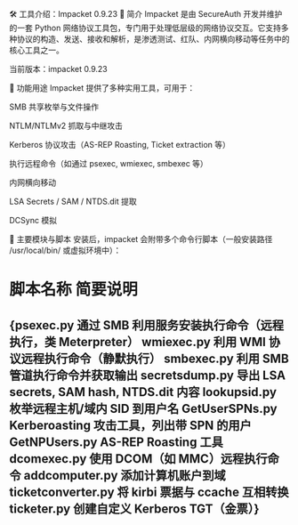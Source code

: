 🛠 工具介绍：Impacket 0.9.23
📌 简介
Impacket 是由 SecureAuth 开发并维护的一套 Python 网络协议工具包，专门用于处理低层级的网络协议交互。它支持多种协议的构造、发送、接收和解析，是渗透测试、红队、内网横向移动等任务中的核心工具之一。

当前版本：impacket 0.9.23

🎯 功能用途
Impacket 提供了多种实用工具，可用于：

SMB 共享枚举与文件操作

NTLM/NTLMv2 抓取与中继攻击

Kerberos 协议攻击（AS-REP Roasting, Ticket extraction 等）

执行远程命令（如通过 psexec, wmiexec, smbexec 等）

内网横向移动

LSA Secrets / SAM / NTDS.dit 提取

DCSync 模拟

🧩 主要模块与脚本
安装后，impacket 会附带多个命令行脚本（一般安装路径 /usr/local/bin/ 或虚拟环境中）：


# 脚本名称	简要说明
{psexec.py	通过 SMB 利用服务安装执行命令（远程执行，类 Meterpreter）
wmiexec.py	利用 WMI 协议远程执行命令（静默执行）
smbexec.py	利用 SMB 管道执行命令并获取输出
secretsdump.py	导出 LSA secrets, SAM hash, NTDS.dit 内容
lookupsid.py	枚举远程主机/域内 SID 到用户名
GetUserSPNs.py	Kerberoasting 攻击工具，列出带 SPN 的用户
GetNPUsers.py	AS-REP Roasting 工具
dcomexec.py	使用 DCOM（如 MMC）远程执行命令
addcomputer.py	添加计算机账户到域
ticketconverter.py	将 kirbi 票据与 ccache 互相转换
ticketer.py	创建自定义 Kerberos TGT（金票）}
--------------------------------------------------------------------------------------

